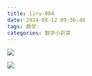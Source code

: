 ```yaml
---
title: liru-004
date: 2024-08-12 09:56:48
tags: 数学
categories: 数学小趴菜
---
```


![](../images/liru-005.jpg)

![](../images/liru-006.jpg)
